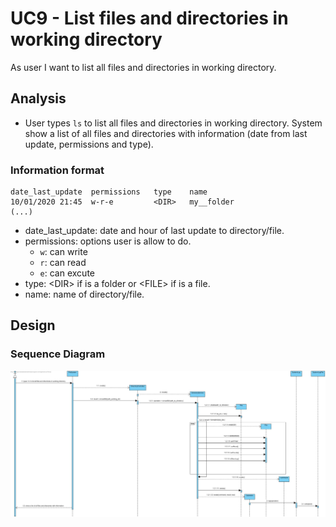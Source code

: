 # UC9 - List files and directories in working directory

As user I want to list all files and directories in working directory.

## Analysis

- User types `ls` to list all files and directories in working directory. System show a list of all files and directories with information (date from last update, permissions and type).

### Information format

```
date_last_update  permissions   type    name
10/01/2020 21:45  w-r-e         <DIR>   my__folder
(...)
```

- date_last_update: date and hour of last update to directory/file.
- permissions: options user is allow to do.
    - `w`: can write
    - `r`: can read
    - `e`: can excute
- type: \<DIR\> if is a folder or \<FILE\> if is a file.
- name: name of directory/file.

## Design

### Sequence Diagram

![uc9-sd](SD_UC9.jpg)
